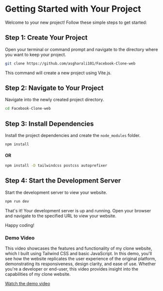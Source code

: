 # Getting Started with Your Project

Welcome to your new project! Follow these simple steps to get started:

## Step 1: Create Your Project

Open your terminal or command prompt and navigate to the directory where you want to keep your project.

```bash
git clone https://github.com/asgharali101/Facebook-Clone-web
```

This command will create a new project using Vite.js.

## Step 2: Navigate to Your Project

Navigate into the newly created project directory.

```bash
cd Facebook-Clone-web
```

## Step 3: Install Dependencies

Install the project dependencies and create the `node_modules` folder.

```bash
npm install
```

#### OR

```bash
npm install -D tailwindcss postcss autoprefixer
```

## Step 4: Start the Development Server

Start the development server to view your website.

```bash
npm run dev
```

That's it! Your development server is up and running. Open your browser and navigate to the specified URL to view your website.

Happy coding!

### Demo Video

This video showcases the features and functionality of my clone website, which I built using Tailwind CSS and basic JavaScript. In this demo, you'll see how the website replicates the user experience of the original platform, demonstrating its responsiveness, design clarity, and ease of use. Whether you're a developer or end-user, this video provides insight into the capabilities of my clone website.

[Watch the demo video](./images/websitevideo.mp4)
